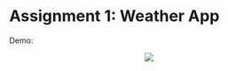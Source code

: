# Assignment 1: Weather App
Demo:
<p align="center">
  <img src="https://github.com/user-attachments/assets/91c4bb74-556e-4715-950b-f6469a34220e" />
</p>


